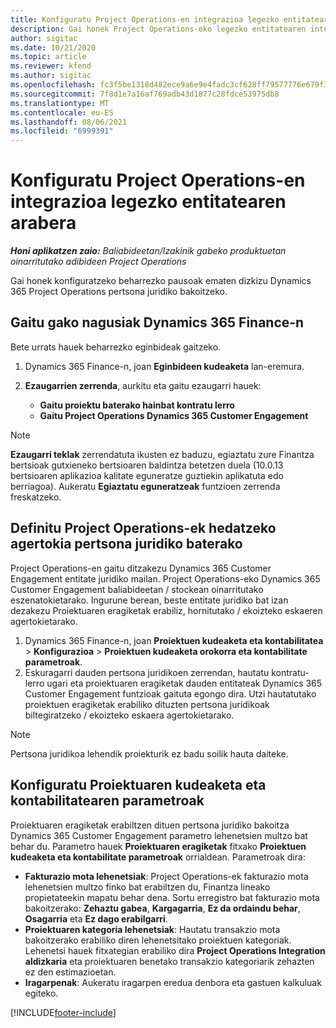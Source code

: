 ```yaml
---
title: Konfiguratu Project Operations-en integrazioa legezko entitatearen arabera
description: Gai honek Project Operations-eko legezko entitatearen integrazioa konfiguratzeari buruzko informazioa eskaintzen du.
author: sigitac
ms.date: 10/21/2020
ms.topic: article
ms.reviewer: kfend
ms.author: sigitac
ms.openlocfilehash: fc3f5be1318d482ece9a6e9e4fadc3cf628ff79577776e679f32cef7c0b2fc8f
ms.sourcegitcommit: 7f8d1e7a16af769adb43d1877c28fdce53975db8
ms.translationtype: MT
ms.contentlocale: eu-ES
ms.lasthandoff: 08/06/2021
ms.locfileid: "6999391"
---
```

# <a name="configure-project-operations-integration-per-legal-entity"></a>Konfiguratu Project Operations-en integrazioa legezko entitatearen arabera 

_**Honi aplikatzen zaio:** Baliabideetan/Izakinik gabeko produktuetan oinarritutako adibideen Project Operations_

Gai honek konfiguratzeko beharrezko pausoak ematen dizkizu Dynamics 365 Project Operations pertsona juridiko bakoitzeko.

## <a name="enable-feature-keys-in-dynamics-365-finance"></a>Gaitu gako nagusiak Dynamics 365 Finance-n

Bete urrats hauek beharrezko eginbideak gaitzeko.

1. Dynamics 365 Finance-n, joan **Eginbideen kudeaketa** lan-eremura.
2. **Ezaugarrien zerrenda**, aurkitu eta gaitu ezaugarri hauek:
  
    - **Gaitu proiektu baterako hainbat kontratu lerro**
    - **Gaitu Project Operations Dynamics 365 Customer Engagement**

> [!NOTE]
> **Ezaugarri teklak** zerrendatuta ikusten ez baduzu, egiaztatu zure Finantza bertsioak gutxieneko bertsioaren baldintza betetzen duela (10.0.13 bertsioaren aplikazioa kalitate eguneratze guztiekin aplikatuta edo berriagoa). Aukeratu **Egiaztatu eguneratzeak** funtzioen zerrenda freskatzeko.

## <a name="define-the-project-operations-deployment-scenario-for-a-legal-entity"></a>Definitu Project Operations-ek hedatzeko agertokia pertsona juridiko baterako

Project Operations-en gaitu ditzakezu Dynamics 365 Customer Engagement entitate juridiko mailan. Project Operations-eko Dynamics 365 Customer Engagement baliabideetan / stockean oinarritutako eszenatokietarako. Ingurune berean, beste entitate juridiko bat izan dezakezu Proiektuaren eragiketak erabiliz, hornitutako / ekoizteko eskaeren agertokietarako.

1. Dynamics 365 Finance-n, joan **Proiektuen kudeaketa eta kontabilitatea** > **Konfigurazioa** > **Proiektuen kudeaketa orokorra eta kontabilitate parametroak**.
2. Eskuragarri dauden pertsona juridikoen zerrendan, hautatu kontratu-lerro ugari eta proiektuaren eragiketak dauden entitateak Dynamics 365 Customer Engagement funtzioak gaituta egongo dira. Utzi hautatutako proiektuen eragiketak erabiliko dituzten pertsona juridikoak biltegiratzeko / ekoizteko eskaera agertokietarako.

> [!NOTE]
> Pertsona juridikoa lehendik proiekturik ez badu soilik hauta daiteke.

## <a name="configure-project-management-and-accounting-parameters"></a>Konfiguratu Proiektuaren kudeaketa eta kontabilitatearen parametroak

Proiektuaren eragiketak erabiltzen dituen pertsona juridiko bakoitza Dynamics 365 Customer Engagement parametro lehenetsien multzo bat behar du. Parametro hauek **Proiektuaren eragiketak** fitxako **Proiektuen kudeaketa eta kontabilitate parametroak** orrialdean. Parametroak dira:

  - **Fakturazio mota lehenetsiak**: Project Operations-ek fakturazio mota lehenetsien multzo finko bat erabiltzen du, Finantza lineako propietateekin mapatu behar dena. Sortu erregistro bat fakturazio mota bakoitzerako: **Zehaztu gabea**, **Kargagarria**, **Ez da ordaindu behar**, **Osagarria** eta **Ez dago erabilgarri**.
  - **Proiektuaren kategoria lehenetsiak**: Hautatu transakzio mota bakoitzerako erabiliko diren lehenetsitako proiektuen kategoriak. Lehenetsi hauek fitxategian erabiliko dira **Project Operations Integration aldizkaria** eta proiektuaren benetako transakzio kategoriarik zehazten ez den estimazioetan.
  - **Iragarpenak**: Aukeratu iragarpen eredua denbora eta gastuen kalkuluak egiteko.


[!INCLUDE[footer-include](../includes/footer-banner.md)]